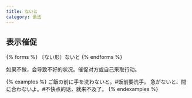 ```yaml
---
title: ないと
category: 语法
---
```


## 表示催促

{% forms %}
〔ない形〕ないと
{% endforms %}

如果不做，会导致不好的状况。催促对方或自己采取行动。

{% examples %}
ご飯の前に手を洗わないと。#饭前要洗手。
急がないと、間に合わないよ。#不快点的话，就来不及了。
{% endexamples %}
